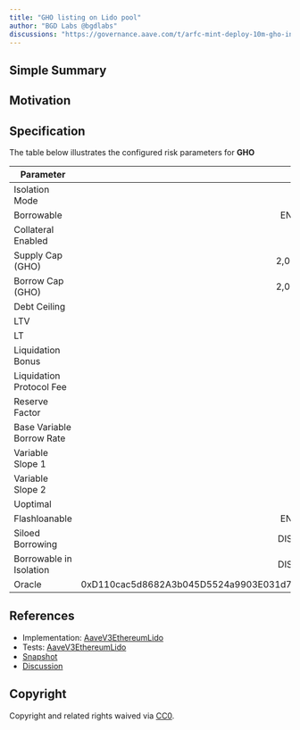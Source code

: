 ```yaml
---
title: "GHO listing on Lido pool"
author: "BGD Labs @bgdlabs"
discussions: "https://governance.aave.com/t/arfc-mint-deploy-10m-gho-into-aave-v3-lido-instance/19700/3"
---
```


## Simple Summary

## Motivation

## Specification

The table below illustrates the configured risk parameters for **GHO**

| Parameter                 |                                      Value |
| ------------------------- | -----------------------------------------: |
| Isolation Mode            |                                      false |
| Borrowable                |                                    ENABLED |
| Collateral Enabled        |                                       true |
| Supply Cap (GHO)          |                                  2,000,000 |
| Borrow Cap (GHO)          |                                  2,000,000 |
| Debt Ceiling              |                                      USD 0 |
| LTV                       |                                        0 % |
| LT                        |                                        0 % |
| Liquidation Bonus         |                                        0 % |
| Liquidation Protocol Fee  |                                       20 % |
| Reserve Factor            |                                        0 % |
| Base Variable Borrow Rate |                                        4 % |
| Variable Slope 1          |                                        0 % |
| Variable Slope 2          |                                        0 % |
| Uoptimal                  |                                      100 % |
| Flashloanable             |                                    ENABLED |
| Siloed Borrowing          |                                   DISABLED |
| Borrowable in Isolation   |                                   DISABLED |
| Oracle                    | 0xD110cac5d8682A3b045D5524a9903E031d70FCCd |

## References

- Implementation: [AaveV3EthereumLido](https://github.com/bgd-labs/aave-proposals-v3/blob/main/src/20241119_AaveV3EthereumLido_GHOListingOnLidoPool/AaveV3EthereumLido_GHOListingOnLidoPool_20241119.sol)
- Tests: [AaveV3EthereumLido](https://github.com/bgd-labs/aave-proposals-v3/blob/main/src/20241119_AaveV3EthereumLido_GHOListingOnLidoPool/AaveV3EthereumLido_GHOListingOnLidoPool_20241119.t.sol)
- [Snapshot](TODO)
- [Discussion](https://governance.aave.com/t/arfc-mint-deploy-10m-gho-into-aave-v3-lido-instance/19700/3)

## Copyright

Copyright and related rights waived via [CC0](https://creativecommons.org/publicdomain/zero/1.0/).
